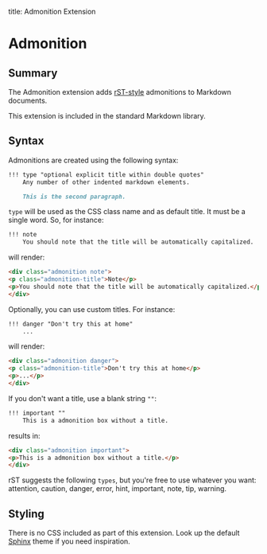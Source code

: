 title: Admonition Extension

Admonition
==========

Summary
-------

The Admonition extension adds [rST-style][rST] admonitions to Markdown documents.

This extension is included in the standard Markdown library.

[rST]: http://docutils.sourceforge.net/docs/ref/rst/directives.html#specific-admonitions

Syntax
------

Admonitions are created using the following syntax:

```md
!!! type "optional explicit title within double quotes"
    Any number of other indented markdown elements.

    This is the second paragraph.
```

`type` will be used as the CSS class name and as default title. It must be a
single word. So, for instance:

```md
!!! note
    You should note that the title will be automatically capitalized.
```

will render:

```html
<div class="admonition note">
<p class="admonition-title">Note</p>
<p>You should note that the title will be automatically capitalized.</p>
</div>
```
Optionally, you can use custom titles. For instance:

```md
!!! danger "Don't try this at home"
    ...
```

will render:

```html
<div class="admonition danger">
<p class="admonition-title">Don't try this at home</p>
<p>...</p>
</div>
```

If you don't want a title, use a blank string `""`:

```md
!!! important ""
    This is a admonition box without a title.
```

results in:

```html
<div class="admonition important">
<p>This is a admonition box without a title.</p>
</div>
```

rST suggests the following `types`, but you're free to use whatever you want:
    attention, caution, danger, error, hint, important, note, tip, warning.

Styling
-------

There is no CSS included as part of this extension. Look up the default
[Sphinx][sphinx] theme if you need inspiration.

[sphinx]: http://sphinx.pocoo.org/
